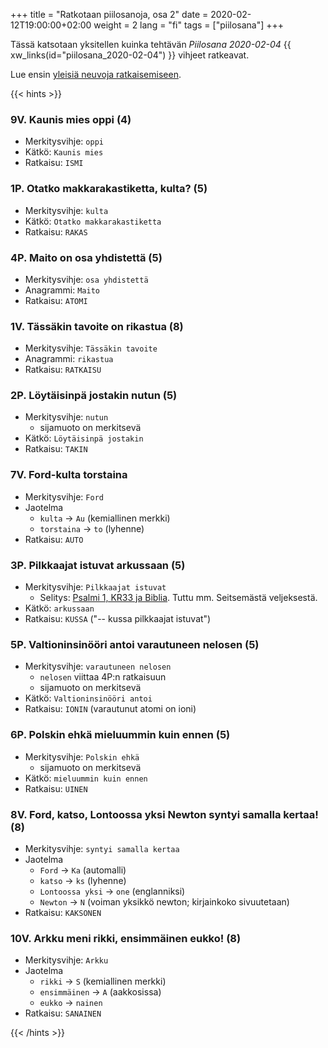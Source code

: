 +++
title = "Ratkotaan piilosanoja, osa 2"
date = 2020-02-12T19:00:00+02:00
weight = 2
lang = "fi"
tags = ["piilosana"]
+++

Tässä katsotaan yksitellen kuinka tehtävän *Piilosana 2020-02-04* {{ xw_links(id="piilosana_2020-02-04") }} vihjeet ratkeavat.

<!--more-->

Lue ensin [yleisiä neuvoja ratkaisemiseen](@/piilosanat/ratkotaan/_index.md).

{{< hints >}}

### 9V. Kaunis mies oppi (4)

- Merkitysvihje: `oppi`
- Kätkö: `Kaunis mies`
- Ratkaisu: `ISMI`

### 1P. Otatko makkarakastiketta, kulta? (5)

- Merkitysvihje: `kulta`
- Kätkö: `Otatko makkarakastiketta`
- Ratkaisu: `RAKAS`

### 4P. Maito on osa yhdistettä (5)

- Merkitysvihje: `osa yhdistettä`
- Anagrammi: `Maito`
- Ratkaisu: `ATOMI`

### 1V. Tässäkin tavoite on rikastua (8)

- Merkitysvihje: `Tässäkin tavoite`
- Anagrammi: `rikastua`
- Ratkaisu: `RATKAISU`

### 2P. Löytäisinpä jostakin nutun (5)

- Merkitysvihje: `nutun`
  * sijamuoto on merkitsevä
- Kätkö: `Löytäisinpä jostakin`
- Ratkaisu: `TAKIN`

### 7V. Ford-kulta torstaina

- Merkitysvihje: `Ford`
- Jaotelma
  * `kulta` -> `Au` (kemiallinen merkki)
  * `torstaina` -> `to` (lyhenne)
- Ratkaisu: `AUTO`

### 3P. Pilkkaajat istuvat arkussaan (5)

- Merkitysvihje: `Pilkkaajat istuvat`
  * Selitys: [Psalmi 1, KR33 ja Biblia](https://raamattu.fi/raamattu/KR38/PSA.1/Psalmit-1). Tuttu mm. Seitsemästä veljeksestä.
- Kätkö: `arkussaan`
- Ratkaisu: `KUSSA` ("-- kussa pilkkaajat istuvat")

### 5P. Valtioninsinööri antoi varautuneen nelosen (5)

- Merkitysvihje: `varautuneen nelosen`
  * `nelosen` viittaa 4P:n ratkaisuun
  * sijamuoto on merkitsevä
- Kätkö: `Valtioninsinööri antoi`
- Ratkaisu: `IONIN` (varautunut atomi on ioni)

### 6P. Polskin ehkä mieluummin kuin ennen (5)

- Merkitysvihje: `Polskin ehkä`
  * sijamuoto on merkitsevä
- Kätkö: `mieluummin kuin ennen`
- Ratkaisu: `UINEN`

### 8V. Ford, katso, Lontoossa yksi Newton syntyi samalla kertaa! (8)

- Merkitysvihje: `syntyi samalla kertaa`
- Jaotelma
  * `Ford` -> `Ka` (automalli)
  * `katso` -> `ks` (lyhenne)
  * `Lontoossa yksi` -> `one` (englanniksi)
  * `Newton` -> `N` (voiman yksikkö newton; kirjainkoko sivuutetaan)
- Ratkaisu: `KAKSONEN`

### 10V. Arkku meni rikki, ensimmäinen eukko! (8)

- Merkitysvihje: `Arkku`
- Jaotelma
  * `rikki` -> `S` (kemiallinen merkki)
  * `ensimmäinen` -> `A` (aakkosissa)
  * `eukko` -> `nainen`
- Ratkaisu: `SANAINEN`

{{< /hints >}}
